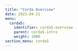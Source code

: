 ```yaml
---
title: "Corda Overview"
date: 2023-04-21
menu:
  corda5:
    identifier: corda5-overview
    parent: corda5-intro
    weight: 1000
section_menu: corda5
---
```

